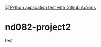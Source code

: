[![Python application test with Github Actions](https://github.com/newpopnow/nd082-project2/actions/workflows/python-app.yml/badge.svg)](https://github.com/newpopnow/nd082-project2/actions/workflows/python-app.yml)
# nd082-project2
test
